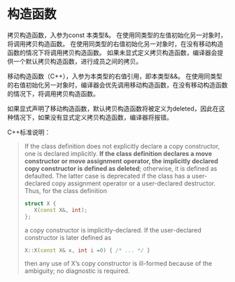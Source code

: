 # 构造函数

拷贝构造函数，入参为const 本类型&。 在使用同类型的左值初始化另一对象时，将调用拷贝构造函数。 在使用同类型的右值初始化另一对象时，在没有移动构造函数的情况下将调用拷贝构造函数。 如果未显式定义拷贝构造函数，编译器会提供一个默认拷贝构造函数，进行成员之间的拷贝。

移动构造函数（C++），入参为本类型的右值引用，即本类型&&。 在使用同类型的右值初始化另一对象时，编译器会优先调用移动构造函数，在没有移动构造函数的情况下，将调用拷贝构造函数。

如果显式声明了移动构造函数，默认拷贝构造函数将被定义为deleted，因此在这种情况下，如果没有显式定义拷贝构造函数，编译器将报错。

C++标准说明：

> If the class definition does not explicitly declare a copy constructor, one is declared implicitly. **If the class definition declares a move constructor or move assignment operator, the implicitly declared copy constructor is defined as deleted**; otherwise, it is defined as defaulted. The latter case is deprecated if the class has a user-declared copy assignment operator or a user-declared destructor. Thus, for the class definition
>
> ```cpp
> struct X {
>    X(const X&, int);
> };
> ```
>
> a copy constructor is implicitly-declared. If the user-declared constructor is later defined as
>
> ```cpp
> X::X(const X& x, int i =0) { /* ... */ }
> ```
>
> then any use of X’s copy constructor is ill-formed because of the ambiguity; no diagnostic is required.

